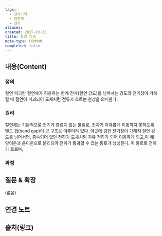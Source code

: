 ```yaml
---
tags:
  - 전자기학
  - 정전계
  - 전기
aliases: 
created: 2025-03-23
title: 절연 파괴
note-type: COMMON
completed: false
---
```


## 내용(Content)

### 정의

절연 파괴란 절연체가 허용하는 한계 전계(절연 강도)를 넘어서는 강도의 전기장이 가해질 때 절연이 파괴되어 도체처럼 전류가 흐르는 현상을 의미한다.


### 원리

절연체는 기본적으로 전기가 흐르지 않는 물질로, 전자가 자유롭게 이동하지 못하도록 밴드 갭(band gap)이 큰 구조로 이루어져 있다. 이곳에 강한 전기장이 가해져 절연 강도를 넘어서면, 종속되어 있던 전하가 도체처럼 자유 전하가 되어 이동하게 되고,이 떄 양이온과 음이온으로 분리되어 전하가 통과할 수 있는 통로가 생성된다. 이 통로로 전하가 흐르며, 

### 과정





## 질문 & 확장

(없음)

## 연결 노트

## 출처(링크)

